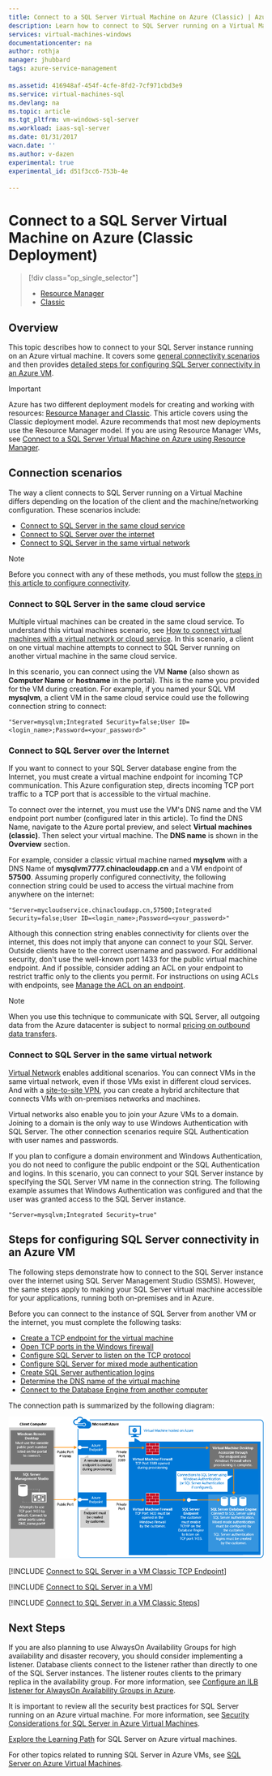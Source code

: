 ```yaml
---
title: Connect to a SQL Server Virtual Machine on Azure (Classic) | Azure
description: Learn how to connect to SQL Server running on a Virtual Machine in Azure. This topic uses the classic deployment model. The scenarios differ depending on the networking configuration and the location of the client.
services: virtual-machines-windows
documentationcenter: na
author: rothja
manager: jhubbard
tags: azure-service-management

ms.assetid: 416948af-454f-4cfe-8fd2-7cf971cbd3e9
ms.service: virtual-machines-sql
ms.devlang: na
ms.topic: article
ms.tgt_pltfrm: vm-windows-sql-server
ms.workload: iaas-sql-server
ms.date: 01/31/2017
wacn.date: ''
ms.author: v-dazen
experimental: true
experimental_id: d51f3cc6-753b-4e

---
```

# Connect to a SQL Server Virtual Machine on Azure (Classic Deployment)
> [!div class="op_single_selector"]
> * [Resource Manager](../sql/virtual-machines-windows-sql-connect.md)
> * [Classic](../classic/sql-connect.md)
> 
> 

## Overview
This topic describes how to connect to your SQL Server instance running on an Azure virtual machine. It covers some [general connectivity scenarios](#connection-scenarios) and then provides [detailed steps for configuring SQL Server connectivity in an Azure VM](#steps-for-configuring-sql-server-connectivity-in-an-azure-vm).

> [!IMPORTANT] 
> Azure has two different deployment models for creating and working with resources: [Resource Manager and Classic](../../../azure-resource-manager/resource-manager-deployment-model.md). This article covers using the Classic deployment model. Azure recommends that most new deployments use the Resource Manager model. If you are using Resource Manager VMs, see [Connect to a SQL Server Virtual Machine on Azure using Resource Manager](../sql/virtual-machines-windows-sql-connect.md).

## Connection scenarios
The way a client connects to SQL Server running on a Virtual Machine differs depending on the location of the client and the machine/networking configuration. These scenarios include:

* [Connect to SQL Server in the same cloud service](#connect-to-sql-server-in-the-same-cloud-service)
* [Connect to SQL Server over the internet](#connect-to-sql-server-over-the-internet)
* [Connect to SQL Server in the same virtual network](#connect-to-sql-server-in-the-same-virtual-network)

> [!NOTE]
> Before you connect with any of these methods, you must follow the [steps in this article to configure connectivity](#steps-for-configuring-sql-server-connectivity-in-an-azure-vm).
> 
> 

### Connect to SQL Server in the same cloud service
Multiple virtual machines can be created in the same cloud service. To understand this virtual machines scenario, see [How to connect virtual machines with a virtual network or cloud service](../classic/connect-vms.md#connect-vms-in-a-standalone-cloud-service). In this scenario, a client on one virtual machine attempts to connect to SQL Server running on another virtual machine in the same cloud service.

In this scenario, you can connect using the VM **Name** (also shown as **Computer Name** or **hostname** in the portal). This is the name you provided for the VM during creation. For example, if you named your SQL VM **mysqlvm**, a client VM in the same cloud service could use the following connection string to connect:

    "Server=mysqlvm;Integrated Security=false;User ID=<login_name>;Password=<your_password>"

### Connect to SQL Server over the Internet
If you want to connect to your SQL Server database engine from the Internet, you must create a virtual machine endpoint for incoming TCP communication. This Azure configuration step, directs incoming TCP port traffic to a TCP port that is accessible to the virtual machine.

To connect over the internet, you must use the VM's DNS name and the VM endpoint port number (configured later in this article). To find the DNS Name, navigate to the Azure portal preview, and select **Virtual machines (classic)**. Then select your virtual machine. The **DNS name** is shown in the **Overview** section.

For example, consider a classic virtual machine named **mysqlvm** with a DNS Name of **mysqlvm7777.chinacloudapp.cn** and a VM endpoint of **57500**. Assuming properly configured connectivity, the following connection string could be used to access the virtual machine from anywhere on the internet:

    "Server=mycloudservice.chinacloudapp.cn,57500;Integrated Security=false;User ID=<login_name>;Password=<your_password>"

Although this connection string enables connectivity for clients over the internet, this does not imply that anyone can connect to your SQL Server. Outside clients have to the correct username and password. For additional security, don't use the well-known port 1433 for the public virtual machine endpoint. And if possible, consider adding an ACL on your endpoint to restrict traffic only to the clients you permit. For instructions on using ACLs with endpoints, see [Manage the ACL on an endpoint](../classic/setup-endpoints.md#manage-the-acl-on-an-endpoint).

> [!NOTE]
> When you use this technique to communicate with SQL Server, all outgoing data from the Azure datacenter is subject to normal [pricing on outbound data transfers](https://www.azure.cn/pricing/details/data-transfer/).
> 
> 

### Connect to SQL Server in the same virtual network
[Virtual Network](../../../virtual-network/virtual-networks-overview.md) enables additional scenarios. You can connect VMs in the same virtual network, even if those VMs exist in different cloud services. And with a [site-to-site VPN](../../../vpn-gateway/vpn-gateway-site-to-site-create.md), you can create a hybrid architecture that connects VMs with on-premises networks and machines.

Virtual networks also enable you to join your Azure VMs to a domain. Joining to a domain is the only way to use Windows Authentication with SQL Server. The other connection scenarios require SQL Authentication with user names and passwords.

If you plan to configure a domain environment and Windows Authentication, you do not need to configure the public endpoint or the SQL Authentication and logins. In this scenario, you can connect to your SQL Server instance by specifying the SQL Server VM name in the connection string. The following example assumes that Windows Authentication was configured and that the user was granted access to the SQL Server instance.

    "Server=mysqlvm;Integrated Security=true"

## Steps for configuring SQL Server connectivity in an Azure VM
The following steps demonstrate how to connect to the SQL Server instance over the internet using SQL Server Management Studio (SSMS). However, the same steps apply to making your SQL Server virtual machine accessible for your applications, running both on-premises and in Azure.

Before you can connect to the instance of SQL Server from another VM or the internet, you must complete the following tasks:

* [Create a TCP endpoint for the virtual machine](#create-a-tcp-endpoint-for-the-virtual-machine)
* [Open TCP ports in the Windows firewall](#open-tcp-ports-in-the-windows-firewall-for-the-default-instance-of-the-database-engine)
* [Configure SQL Server to listen on the TCP protocol](#configure-sql-server-to-listen-on-the-tcp-protocol)
* [Configure SQL Server for mixed mode authentication](#configure-sql-server-for-mixed-mode-authentication)
* [Create SQL Server authentication logins](#create-sql-server-authentication-logins)
* [Determine the DNS name of the virtual machine](#determine-the-dns-name-of-the-virtual-machine)
* [Connect to the Database Engine from another computer](#connect-to-the-database-engine-from-another-computer)

The connection path is summarized by the following diagram:

![Connecting to a SQL Server virtual machine](../../../../includes/media/virtual-machines-sql-server-connection-steps/SQLServerinVMConnectionMap.png)

[!INCLUDE [Connect to SQL Server in a VM Classic TCP Endpoint](../../../../includes/virtual-machines-sql-server-connection-steps-classic-tcp-endpoint.md)]

[!INCLUDE [Connect to SQL Server in a VM](../../../../includes/virtual-machines-sql-server-connection-steps.md)]

[!INCLUDE [Connect to SQL Server in a VM Classic Steps](../../../../includes/virtual-machines-sql-server-connection-steps-classic.md)]

## Next Steps
If you are also planning to use AlwaysOn Availability Groups for high availability and disaster recovery, you should consider implementing a listener. Database clients connect to the listener rather than directly to one of the SQL Server instances. The listener routes clients to the primary replica in the availability group. For more information, see [Configure an ILB listener for AlwaysOn Availability Groups in Azure](../classic/ps-sql-int-listener.md).

It is important to review all the security best practices for SQL Server running on an Azure virtual machine. For more information, see [Security Considerations for SQL Server in Azure Virtual Machines](../sql/virtual-machines-windows-sql-security.md).

[Explore the Learning Path](https://azure.microsoft.com/documentation/learning-paths/sql-azure-vm/) for SQL Server on Azure virtual machines. 

For other topics related to running SQL Server in Azure VMs, see [SQL Server on Azure Virtual Machines](../sql/virtual-machines-windows-sql-server-iaas-overview.md).